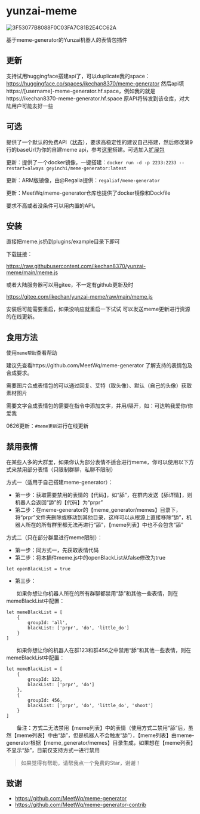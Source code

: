 # yunzai-meme
![3F53077B8088F0C03FA7C81B2E4CC62A](https://user-images.githubusercontent.com/21212372/228231810-3202ff31-e5ed-4ab8-a93f-a55ab6d48f58.gif)

基于meme-generator的Yunzai机器人的表情包插件

## 更新
支持试用huggingface搭建api了，可以duplicate我的space：https://huggingface.co/spaces/ikechan8370/meme-generator
然后api填https://[username]-meme-generator.hf.space，例如我的就是https://ikechan8370-meme-generator.hf.space
原API将转发到该仓库，对大陆用户可能友好一些

## 可选
提供了一个默认的免费API（[状态](https://avocado-status.ikechan8370.com/status/chatgpt-meme)），要求高稳定性的建议自己搭建，然后修改第9行的baseUrl为你的自建meme api，参考[这里](https://github.com/MeetWq/meme-generator)搭建。可选加入[扩展包](https://github.com/MeetWq/meme-generator-contrib)

更新：提供了一个docker镜像，一键搭建：`docker run -d -p 2233:2233 --restart=always geyinchi/meme-generator:latest`

更新：ARM版镜像，由@Regalia提供：`regaliaf/meme-generator`

更新：MeetWq/meme-generator仓库也提供了docker镜像和Dockfile

要求不高或者没条件可以用内置的API。

## 安装

直接把meme.js扔到plugins/example目录下即可

下载链接：

https://raw.githubusercontent.com/ikechan8370/yunzai-meme/main/meme.js

或者大陆服务器可以用gitee，不一定有github更新及时

https://gitee.com/ikechan/yunzai-meme/raw/main/meme.js

安装后可能需要重启，如果没响应就重启一下试试
可以发送meme更新进行资源的在线更新。

## 食用方法

使用`meme帮助`查看帮助

建议先查看https://github.com/MeetWq/meme-generator 了解支持的表情包及合成要求。

需要图片合成表情包的可以通过回复、艾特（取头像）、默认（自己的头像）获取素材图片

需要文字合成表情包的需要在指令中添加文字，并用/隔开，如：可达鸭我爱你/你爱我

0626更新：`#meme更新`进行在线更新

## 禁用表情
在某些人多的大群里，如果你认为部分表情不适合进行meme，你可以使用以下方式来禁用部分表情（只限制群聊，私聊不限制）  

方式一（适用于自己搭建meme-generator）：
- 第一步：获取需要禁用的表情的【代码】，如“舔”，在群内发送【舔详情】，则机器人会返回“舔”的【代码】为“prpr”
- 第二步：在meme-generator的【meme_generator/memes】目录下，将“prpr”文件夹删除或移动到其他目录，这样可以从根源上直接移除“舔”，机器人所在的所有群里都无法再进行“舔”，【meme列表】中也不会包含“舔”
  
方式二（只在部分群里进行meme限制）：
- 第一步：同方式一，先获取表情代码
- 第二步：将本插件meme.js中的openBlackList从false修改为true
```
let openBlackList = true
```
- 第三步：  

&emsp;&emsp;如果你想让你机器人所在的所有群聊都禁用“舔”和其他一些表情，则在memeBlackList中配置：
```
let memeBlackList = [
    {
        groupId: 'all',
        blackList: ['prpr', 'do', 'little_do']
    }
]
```
&emsp;&emsp;如果你想让你的机器人在群123和群456之中禁用“舔”和其他一些表情，则在memeBlackList中配置：
```
let memeBlackList = [
    {
        groupId: 123,
        blackList: ['prpr', 'do']
    },
    {
        groupId: 456,
        blackList: ['prpr', 'do', 'little_do', 'shoot']
    }
]
```
&emsp;&emsp;备注：方式二无法禁用【meme列表】中的表情（使用方式二禁用“舔”后，虽然【meme列表】中由“舔”，但是机器人不会触发“舔”），【meme列表】由meme-generator根据【meme_generator/memes】目录生成，如果想在【meme列表】不显示“舔”，目前仅支持方式一进行禁用

> 如果觉得有帮助，请帮我点一个免费的Star，谢谢！

## 致谢

* https://github.com/MeetWq/meme-generator
* https://github.com/MeetWq/meme-generator-contrib

